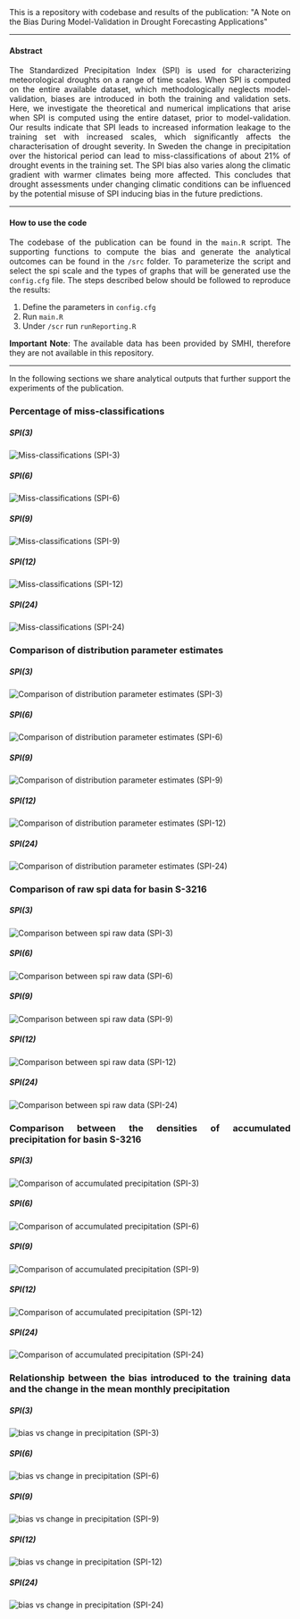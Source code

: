 <div style="text-align: justify">
This is a repository with codebase and results of the publication: "A Note on the Bias During Model-Validation in Drought Forecasting Applications"

<hr>

#### Abstract

The Standardized Precipitation Index (SPI) is used for characterizing meteorological droughts on a range of time scales. When SPI is computed on the entire available dataset, which methodologically neglects model-validation, biases are introduced in both the training and validation sets. Here, we investigate the theoretical and numerical implications that arise when SPI is computed using the entire dataset, prior to model-validation. Our results indicate that SPI leads to increased information leakage to the training set with increased scales, which significantly affects the characterisation of drought severity. In Sweden the change in precipitation over the historical period can lead to miss-classifications of about 21% of drought events in the training set. The SPI bias also varies along the climatic gradient with warmer climates being more affected. This concludes that drought assessments under changing climatic conditions can be influenced by the potential misuse of SPI inducing bias in the future predictions.
<hr>

#### How to use the code

The codebase of the publication can be found in the `main.R` script. The supporting functions to compute the bias and generate the analytical outcomes can be found in the `/src` folder. To parameterize the script and select the spi scale and the types of graphs that will be generated use the `config.cfg` file. The steps described below should be followed to reproduce the results:

1. Define the parameters in `config.cfg`
2. Run `main.R`
3. Under `/scr` run `runReporting.R`

**Important Note**: The available data has been provided by SMHI, therefore they are not available in this repository.


<hr>
In the following sections we share analytical outputs that further support the experiments of the publication.

### Percentage of miss-classifications
##### SPI(3)
![Miss-classifications (SPI-3)](outputs/Transition_plot_spi3.jpg)
##### SPI(6)
![Miss-classifications (SPI-6)](outputs/Transition_plot_spi6.jpg)
##### SPI(9)
![Miss-classifications (SPI-9)](outputs/Transition_plot_spi9.jpg)
##### SPI(12)
![Miss-classifications (SPI-12)](outputs/Transition_plot_spi12.jpg)
##### SPI(24)
![Miss-classifications (SPI-24)](outputs/Transition_plot_spi24.jpg)

### Comparison of distribution parameter estimates

##### SPI(3)
![Comparison of distribution parameter estimates (SPI-3)](outputs/distribution_parameters3.jpg)
##### SPI(6)
![Comparison of distribution parameter estimates (SPI-6)](outputs/distribution_parameters6.jpg)
##### SPI(9)
![Comparison of distribution parameter estimates (SPI-9)](outputs/distribution_parameters9.jpg)
##### SPI(12)
![Comparison of distribution parameter estimates (SPI-12)](outputs/distribution_parameters12.jpg)
##### SPI(24)
![Comparison of distribution parameter estimates (SPI-24)](outputs/distribution_parameters24.jpg)

### Comparison of raw spi data for basin S-3216

##### SPI(3)
![Comparison between spi raw data (SPI-3)](outputs/station_3357_scale_3.jpg)
##### SPI(6)
![Comparison between spi raw data (SPI-6)](outputs/station_3357_scale_6.jpg)
##### SPI(9)
![Comparison between spi raw data (SPI-9)](outputs/station_3357_scale_9.jpg)
##### SPI(12)
![Comparison between spi raw data (SPI-12)](outputs/station_3357_scale_12.jpg)
##### SPI(24)
![Comparison between spi raw data (SPI-24)](outputs/station_3357_scale_24.jpg)

### Comparison between the densities of accumulated precipitation for basin S-3216

##### SPI(3)
![Comparison of accumulated precipitation (SPI-3)](outputs/biasTrendGrowth_scale3.jpg)
##### SPI(6)
![Comparison of accumulated precipitation (SPI-6)](outputs/compareAccumDens_station_3357_scale_6.jpg)
##### SPI(9)
![Comparison of accumulated precipitation (SPI-9)](outputs/compareAccumDens_station_3357_scale_9.jpg)
##### SPI(12)
![Comparison of accumulated precipitation (SPI-12)](outputs/compareAccumDens_station_3357_scale_12.jpg)
##### SPI(24)
![Comparison of accumulated precipitation (SPI-24)](outputs/compareAccumDens_station_3357_scale_24.jpg)


### Relationship between the bias introduced to the training data and the change in the mean monthly precipitation

##### SPI(3)
![bias vs change in precipitation (SPI-3)](outputs/biasTrendGrowth_scale3.jpg)
##### SPI(6)
![bias vs change in precipitation (SPI-6)](outputs/biasTrendGrowth_scale6.jpg)
##### SPI(9)
![bias vs change in precipitation (SPI-9)](outputs/biasTrendGrowth_scale9.jpg)
##### SPI(12)
![bias vs change in precipitation (SPI-12)](outputs/biasTrendGrowth_scale12.jpg)
##### SPI(24)
![bias vs change in precipitation (SPI-24)](outputs/biasTrendGrowth_scale24.jpg)

</div>
